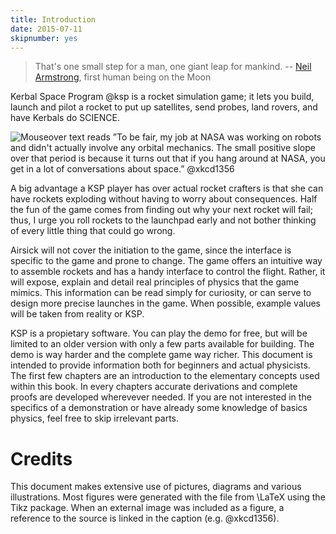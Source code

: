 ```yaml
---
title: Introduction
date: 2015-07-11
skipnumber: yes
---
```


> That's one small step for a man, one giant leap for mankind.
-- [Neil Armstrong](https://en.wikipedia.org/wiki/Neil_Armstrong),
first human being on the Moon

Kerbal Space Program @ksp is a rocket simulation game; it lets you build,
launch and pilot a rocket to put up satellites, send probes, land rovers, and
have Kerbals do SCIENCE.

![
Mouseover text reads ”To be fair, my job at NASA was working
on robots and didn't actually involve any orbital mechanics. The
small positive slope over that period is because it turns out
that if you hang around at NASA, you get in a lot of conversations
about space.” @xkcd1356
](img/xkcd1356.png)

A big advantage a KSP player has over actual rocket crafters is that she can
have rockets exploding without having to worry about consequences.  Half the
fun of the game comes from finding out why your next rocket will fail; thus, I
urge you roll rockets to the launchpad early and not bother thinking of every
little thing that could go wrong.

Airsick will not cover the initiation to the game, since the interface is
specific to the game and prone to change. The game offers an intuitive way to
assemble rockets and has a handy interface to control the flight. Rather, it
will expose, explain and detail real principles of physics that the game
mimics. This information can be read simply for curiosity, or can serve to
design more precise launches in the game. When possible, example values will be
taken from reality or KSP.

<remark>
KSP is a propietary software. You can play the demo for free, but will be
limited to an older version with only a few parts available for building. The
demo is way harder and the complete game way richer.
</remark>

<important>
This document is intended to provide information both for beginners and actual
physicists. The first few chapters are an introduction to the elementary
concepts used within this book. In every chapters accurate derivations and
complete proofs are developed wherevever needed. If you are not interested in
the specifics of a demonstration or have already some knowledge of basics
physics, feel free to skip irrelevant parts.
</important>



Credits
=======

This document makes extensive use of pictures, diagrams and various
illustrations. Most figures were generated with the file from \LaTeX using the
Tikz package. When an external image was included as a figure, a reference to
the source is linked in the caption (e.g. @xkcd1356).
